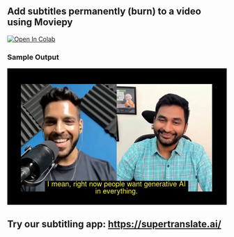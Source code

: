 ## Add subtitles permanently (burn) to a video using Moviepy

[![Open In Colab](https://colab.research.google.com/assets/colab-badge.svg)](https://github.com/ramsrigouthamg/Supertranslate.ai/blob/main/Burn_Subtitles_Into_Video/Burn_Subtitles_to_video_using_Moviepy.ipynb)

### Sample Output
![title](sample_output.PNG)
## Try our subtitling app: https://supertranslate.ai/
